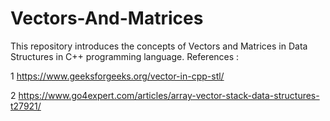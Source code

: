 # Vectors-And-Matrices

This repository introduces the concepts of Vectors and Matrices in Data Structures in C++ programming language.
References :

1 https://www.geeksforgeeks.org/vector-in-cpp-stl/

2 https://www.go4expert.com/articles/array-vector-stack-data-structures-t27921/
